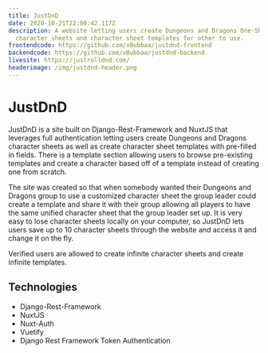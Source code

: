 ```yaml
---
title: JustDnD
date: 2020-10-21T22:00:42.117Z
description: A website letting users create Dungeons and Dragons One-Shot
  character sheets and character sheet templates for other to use.
frontendcode: https://github.com/vBubbaa/justdnd-frontend
backendcode: https://github.com/vBubbaa/justdnd-backend
livesite: https://justrolldnd.com/
headerimage: /img/justdnd-header.png
---
```


# JustDnD

JustDnD is a site built on Django-Rest-Framework and NuxtJS that leverages full authentication letting users create Dungeons and Dragons character sheets as well as create character sheet templates with pre-filled in fields. There is a template section allowing users to browse pre-existing templates and create a character based off of a template instead of creating one from scratch.

The site was created so that when somebody wanted their Dungeons and Dragons group to use a customized character sheet the group leader could create a template and share it with their group allowing all players to have the same unified character sheet that the group leader set up. It is very easy to lose character sheets locally on your computer, so JustDnD lets users save up to 10 character sheets through the website and access it and change it on the fly.

Verified users are allowed to create infinite character sheets and create infinite templates.

## Technologies

- Django-Rest-Framework
- NuxtJS
- Nuxt-Auth
- Vuetify
- Django Rest Framework Token Authentication

